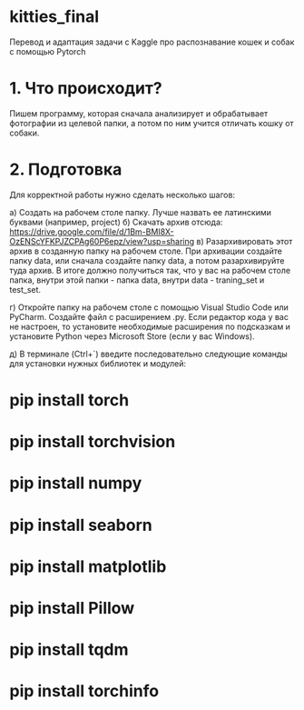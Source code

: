 # kitties_final
Перевод и адаптация задачи с Kaggle про распознавание кошек и собак с помощью Pytorch

# 1. Что происходит?
Пишем программу, которая сначала анализирует и обрабатывает фотографии из целевой папки, а потом по ним учится отличать кошку от собаки.

# 2. Подготовка
Для корректной работы нужно сделать несколько шагов:

а) Создать на рабочем столе папку. Лучше назвать ее латинскими буквами (например, project)
б) Скачать архив отсюда: https://drive.google.com/file/d/1Bm-BMI8X-OzENScYFKPJZCPAg60P6epz/view?usp=sharing
в) Разархивировать этот архив в созданную папку на рабочем столе. При архивации создайте папку data, или сначала создайте папку data, а потом разархивируйте туда архив.
В итоге должно получиться так, что у вас на рабочем столе папка, внутри этой папки - папка data, внутри data - traning_set и test_set.

г) Откройте папку на рабочем столе с помощью Visual Studio Code или PyCharm. Создайте файл с расширением .py. Если редактор кода у вас не настроен, то установите необходимые расширения по подсказкам и установите Python через Microsoft Store (если у вас Windows).

д) В терминале (Ctrl+`) введите последовательно следующие команды для установки нужных библиотек и модулей:

# pip install torch

# pip install torchvision

# pip install numpy

# pip install seaborn

# pip install matplotlib

# pip install Pillow

# pip install tqdm

# pip install torchinfo

